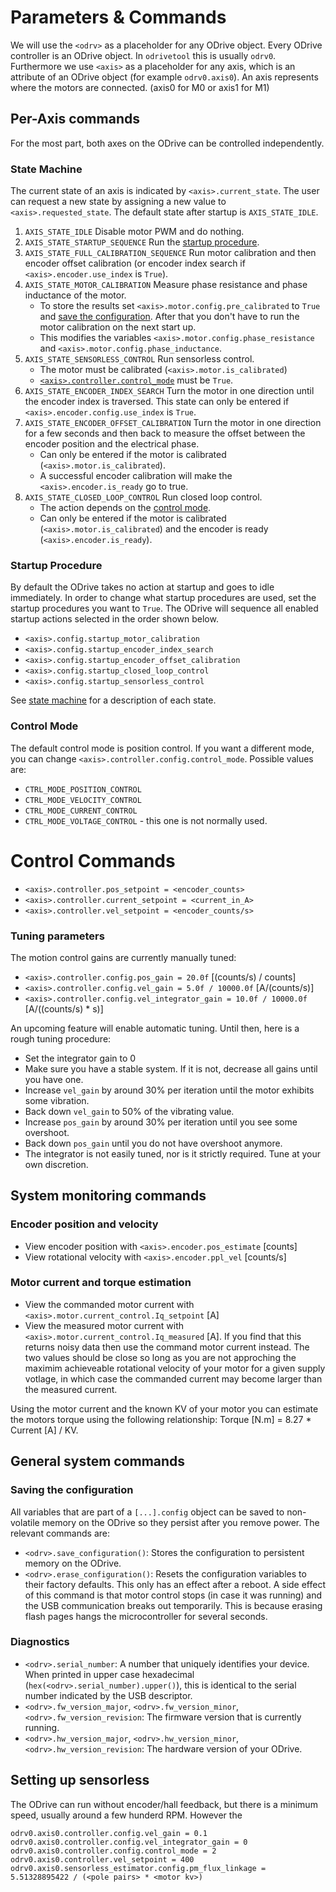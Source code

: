 # Parameters & Commands

We will use the `<odrv>` as a placeholder for any ODrive object. Every ODrive controller is an ODrive object. In `odrivetool` this is usually `odrv0`. Furthermore we use `<axis>` as a placeholder for any axis, which is an attribute of an ODrive object (for example `odrv0.axis0`). An axis represents where the motors are connected. (axis0 for M0 or axis1 for M1)

## Per-Axis commands

For the most part, both axes on the ODrive can be controlled independently.

### State Machine

The current state of an axis is indicated by `<axis>.current_state`. The user can request a new state by assigning a new value to `<axis>.requested_state`. The default state after startup is `AXIS_STATE_IDLE`.

 1. `AXIS_STATE_IDLE` Disable motor PWM and do nothing.
 2. `AXIS_STATE_STARTUP_SEQUENCE` Run the [startup procedure](#startup-procedure).
 3. `AXIS_STATE_FULL_CALIBRATION_SEQUENCE` Run motor calibration and then encoder offset calibration (or encoder index search if `<axis>.encoder.use_index` is `True`).
 4. `AXIS_STATE_MOTOR_CALIBRATION` Measure phase resistance and phase inductance of the motor.
    * To store the results set `<axis>.motor.config.pre_calibrated` to `True` and [save the configuration](#saving-the-configuration). After that you don't have to run the motor calibration on the next start up.
    * This modifies the variables `<axis>.motor.config.phase_resistance` and `<axis>.motor.config.phase_inductance`.
 5. `AXIS_STATE_SENSORLESS_CONTROL` Run sensorless control.
    * The motor must be calibrated (`<axis>.motor.is_calibrated`)
    * [`<axis>.controller.control_mode`](#control-mode) must be `True`.
 6. `AXIS_STATE_ENCODER_INDEX_SEARCH` Turn the motor in one direction until the encoder index is traversed. This state can only be entered if `<axis>.encoder.config.use_index` is `True`.
 7. `AXIS_STATE_ENCODER_OFFSET_CALIBRATION` Turn the motor in one direction for a few seconds and then back to measure the offset between the encoder position and the electrical phase.
    * Can only be entered if the motor is calibrated (`<axis>.motor.is_calibrated`).
    * A successful encoder calibration will make the `<axis>.encoder.is_ready` go to true.
 8. `AXIS_STATE_CLOSED_LOOP_CONTROL` Run closed loop control.
    * The action depends on the [control mode](#control-mode).
    * Can only be entered if the motor is calibrated (`<axis>.motor.is_calibrated`) and the encoder is ready (`<axis>.encoder.is_ready`).

### Startup Procedure

By default the ODrive takes no action at startup and goes to idle immediately.
In order to change what startup procedures are used, set the startup procedures you want to `True`.
The ODrive will sequence all enabled startup actions selected in the order shown below.

* `<axis>.config.startup_motor_calibration`
* `<axis>.config.startup_encoder_index_search`
* `<axis>.config.startup_encoder_offset_calibration`
* `<axis>.config.startup_closed_loop_control`
* `<axis>.config.startup_sensorless_control`

See [state machine](#state-machine) for a description of each state.

### Control Mode
The default control mode is position control.
If you want a different mode, you can change `<axis>.controller.config.control_mode`.
Possible values are:
* `CTRL_MODE_POSITION_CONTROL`
* `CTRL_MODE_VELOCITY_CONTROL`
* `CTRL_MODE_CURRENT_CONTROL`
* `CTRL_MODE_VOLTAGE_CONTROL` - this one is not normally used.

# Control Commands

* `<axis>.controller.pos_setpoint = <encoder_counts>`
* `<axis>.controller.current_setpoint = <current_in_A>`
* `<axis>.controller.vel_setpoint = <encoder_counts/s>`

### Tuning parameters
The motion control gains are currently manually tuned:
* `<axis>.controller.config.pos_gain = 20.0f` [(counts/s) / counts]
* `<axis>.controller.config.vel_gain = 5.0f / 10000.0f` [A/(counts/s)]
* `<axis>.controller.config.vel_integrator_gain = 10.0f / 10000.0f` [A/((counts/s) * s)]

An upcoming feature will enable automatic tuning. Until then, here is a rough tuning procedure:
* Set the integrator gain to 0
* Make sure you have a stable system. If it is not, decrease all gains until you have one.
* Increase `vel_gain` by around 30% per iteration until the motor exhibits some vibration.
* Back down `vel_gain` to 50% of the vibrating value.
* Increase `pos_gain` by around 30% per iteration until you see some overshoot.
* Back down `pos_gain` until you do not have overshoot anymore.
* The integrator is not easily tuned, nor is it strictly required. Tune at your own discretion.

## System monitoring commands

### Encoder position and velocity
* View encoder position with `<axis>.encoder.pos_estimate` [counts]
* View rotational velocity with `<axis>.encoder.ppl_vel` [counts/s]

### Motor current and torque estimation
* View the commanded motor current with `<axis>.motor.current_control.Iq_setpoint` [A] 
* View the measured motor current with `<axis>.motor.current_control.Iq_measured` [A]. If you find that this returns noisy data then use the command motor current instead. The two values should be close so long as you are not approching the maximim achieveable rotational velocity of your motor for a given supply votlage, in which case the commanded current may become larger than the measured current. 

Using the motor current and the known KV of your motor you can estimate the motors torque using the following relationship: Torque [N.m] = 8.27 * Current [A] / KV. 

## General system commands

### Saving the configuration

All variables that are part of a `[...].config` object can be saved to non-volatile memory on the ODrive so they persist after you remove power. The relevant commands are:

 * `<odrv>.save_configuration()`: Stores the configuration to persistent memory on the ODrive.
 * `<odrv>.erase_configuration()`: Resets the configuration variables to their factory defaults. This only has an effect after a reboot. A side effect of this command is that motor control stops (in case it was running) and the USB communication breaks out temporarily. This is because erasing flash pages hangs the microcontroller for several seconds.

### Diagnostics

 * `<odrv>.serial_number`: A number that uniquely identifies your device. When printed in upper case hexadecimal (`hex(<odrv>.serial_number).upper()`), this is identical to the serial number indicated by the USB descriptor.
 * `<odrv>.fw_version_major`, `<odrv>.fw_version_minor`, `<odrv>.fw_version_revision`: The firmware version that is currently running.
 * `<odrv>.hw_version_major`, `<odrv>.hw_version_minor`, `<odrv>.hw_version_revision`: The hardware version of your ODrive.

## Setting up sensorless
The ODrive can run without encoder/hall feedback, but there is a minimum speed, usually around a few hunderd RPM.
However the 
```
odrv0.axis0.controller.config.vel_gain = 0.1
odrv0.axis0.controller.config.vel_integrator_gain = 0
odrv0.axis0.controller.config.control_mode = 2
odrv0.axis0.controller.vel_setpoint = 400
odrv0.axis0.sensorless_estimator.config.pm_flux_linkage = 5.51328895422 / (<pole pairs> * <motor kv>)
```

